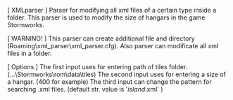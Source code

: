 [ XMLparser ]
Parser for modifying all xml files of a certain type inside a folder.
This parser is used to modify the size of hangars in the game Stormworks.

[ WARNING! ] 
This parser can create additional file and directory (Roaming\xml_parser\xml_parser.cfg).
Also parser can modificate all xml files in a folder.

[ Options ]
The first input uses for entering path of tiles folder. (...\Stormworks\rom\data\tiles)
The second input uses for entering a size of a hangar. (400 for example)
The third input can change the pattern for searching .xml files. (default str. value is '*island*.xml' )
